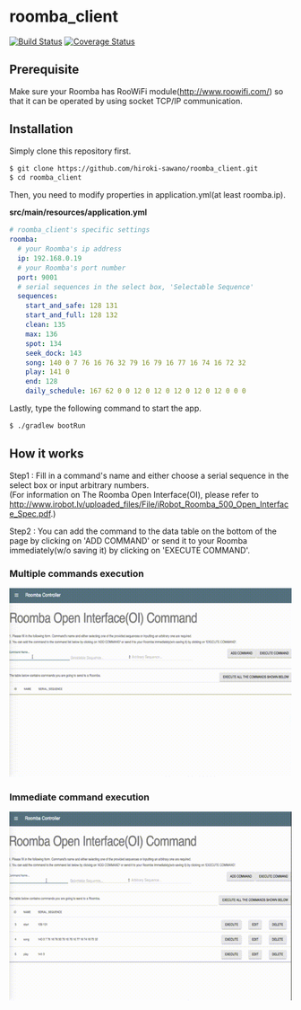 # roomba_client
[![Build Status](https://travis-ci.org/hiroki-sawano/roomba_client.svg?branch=master)](https://travis-ci.org/hiroki-sawano/roomba_client)
[![Coverage Status](https://coveralls.io/repos/github/hiroki-sawano/roomba_client/badge.svg)](https://coveralls.io/github/hiroki-sawano/roomba_client)

## Prerequisite
Make sure your Roomba has RooWiFi module(http://www.roowifi.com/) so that it can be operated by using socket TCP/IP communication.

## Installation
Simply clone this repository first.
```bash
$ git clone https://github.com/hiroki-sawano/roomba_client.git
$ cd roomba_client
```

Then, you need to modify properties in application.yml(at least roomba.ip).

**src/main/resources/application.yml**
```yaml
# roomba_client's specific settings
roomba:
  # your Roomba's ip address 
  ip: 192.168.0.19
  # your Roomba's port number
  port: 9001
  # serial sequences in the select box, 'Selectable Sequence'
  sequences:
    start_and_safe: 128 131
    start_and_full: 128 132
    clean: 135
    max: 136
    spot: 134
    seek_dock: 143
    song: 140 0 7 76 16 76 32 79 16 79 16 77 16 74 16 72 32
    play: 141 0
    end: 128
    daily_schedule: 167 62 0 0 12 0 12 0 12 0 12 0 12 0 0 0
```

Lastly, type the following command to start the app.
```bash
$ ./gradlew bootRun
```

## How it works
Step1 : Fill in a command's name and either choose a serial sequence in the select box or input arbitrary numbers.  
(For information on The Roomba Open Interface(OI), please refer to http://www.irobot.lv/uploaded_files/File/iRobot_Roomba_500_Open_Interface_Spec.pdf.)  

Step2 : You can add the command to the data table on the bottom of the page by clicking on 'ADD COMMAND' or send it to your Roomba immediately(w/o saving it) by clicking on 'EXECUTE COMMAND'.  
### Multiple commands execution
![Execute all the command you added](https://github.com/hiroki-sawano/roomba_client/blob/master/imgs/demo_exec_all.gif)

### Immediate command execution
![Execute a command immediately](https://github.com/hiroki-sawano/roomba_client/blob/master/imgs/demo_exec_im.gif)
